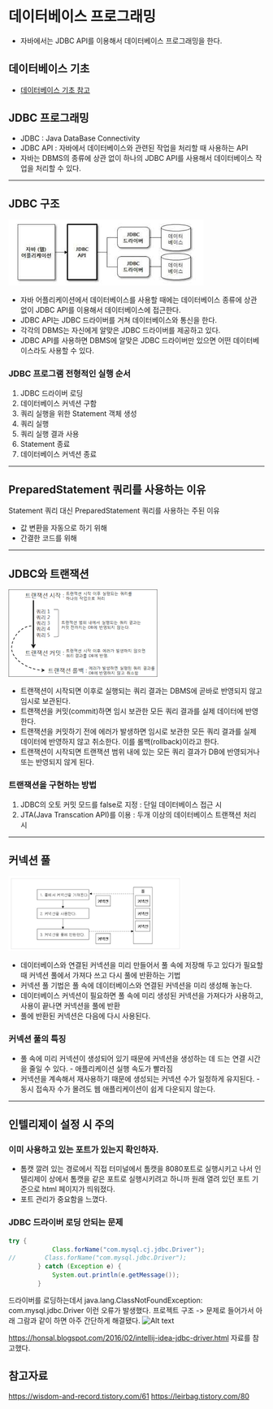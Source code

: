 # 데이터베이스 프로그래밍
* 자바에서는 JDBC API를 이용해서 데이터베이스 프로그래밍을 한다.

## 데이터베이스 기초
* [데이터베이스 기초 참고](./database_basic.md)

## JDBC 프로그래밍
* JDBC : Java DataBase Connectivity 
* JDBC API : 자바에서 데이터베이스와 관련된 작업을 처리할 때 사용하는 API
* 자바는 DBMS의 종류에 상관 없이 하나의 JDBC API를 사용해서 데이터베이스 작업을 처리할 수 있다.
__________________________
## JDBC 구조
![Alt text](image-3.png)
* 자바 어플리케이션에서 데이터베이스를 사용할 때에는 데이터베이스 종류에 상관 없이 JDBC API를 이용해서 데이터베이스에 접근한다.
* JDBC API는 JDBC 드라이버를 거쳐 데이터베이스와 통신을 한다.
* 각각의 DBMS는 자신에게 알맞은 JDBC 드라이버를 제공하고 있다.
* JDBC API를 사용하면 DBMS에 알맞은 JDBC 드라이버만 있으면 어떤 데이터베이스라도 사용할 수 있다.

### JDBC 프로그램 전형적인 실행 순서
1. JDBC 드라이버 로딩
2. 데이터베이스 커넥션 구함
3. 쿼리 실행을 위한 Statement 객체 생성
4. 쿼리 실행                     
5. 쿼리 실행 결과 사용
6. Statement 종료
7. 데이터베이스 커넥션 종료
__________________________
## PreparedStatement 쿼리를 사용하는 이유
Statement 쿼리 대신 PreparedStatement 쿼리를 사용하는 주된 이유
* 값 변환을 자동으로 하기 위해
* 간결한 코드를 위해
_____________________________
## JDBC와 트랜잭션
![Alt text](image-4.png)
* 트랜잭션이 시작되면 이후로 실행되는 쿼리 결과는 DBMS에 곧바로 반영되지 않고 임시로 보관된다.
* 트랜잭션을 커밋(commit)하면 임시 보관한 모든 쿼리 결과를 실제 데이터에 반영한다.
* 트랜잭션을 커밋하기 전에 에러가 발생하면 임시로 보관한 모든 쿼리 결과를 실제 데이터에 반영하지 않고 취소한다. 이를 롤백(rollback)이라고 한다.
* 트랜잭션이 시작되면 트랜잭션 범위 내에 있는 모든 쿼리 결과가 DB에 반영되거나 또는 반영되지 않게 된다.

### 트랜잭션을 구현하는 방법
1. JDBC의 오토 커밋 모드를 false로  지정 : 단일 데이터베이스 접근 시
2. JTA(Java Transcation API)를 이용 : 두개 이상의 데이터베이스 트랜잭션 처리 시
____________________________
## 커넥션 풀
![Alt text](image-5.png)

* 데이터베이스와 연결된 커넥션을 미리 만들어서 풀 속에 저장해 두고 있다가 필요할 때 커넥션 풀에서 가져다 쓰고 다시 풀에 반환하는 기법
* 커넥션 풀 기법은 풀 속에 데이터베이스와 연결된 커넥션을 미리 생성해 놓는다.
* 데이터베이스 커넥션이 필요하면 풀 속에 미리 생성된 커넥션을 가져다가 사용하고, 사용이 끝나면 커넥션을 풀에 반환
* 풀에 반환된 커넥션은 다음에 다시 사용된다.

### 커넥션 풀의 특징
* 풀 속에 미리 커넥션이 생성되어 있기 때문에 커넥션을 생성하는 데 드는 연결 시간을 줄일 수 있다. - 애플리케이션 실행 속도가 빨라짐
* 커넥션을 계속해서 재사용하기 때문에 생성되는 커넥션 수가 일정하게 유지된다. - 동시 접속자 수가 몰려도 웹 애플리케이션이 쉽게 다운되지 않는다.

_______________________________________________
## 인텔리제이 설정 시 주의
### 이미 사용하고 있는 포트가 있는지 확인하자.
* 톰캣 깔려 있는 경로에서 직접 터미널에서 톰캣을 8080포트로 실행시키고 나서 인텔리제이 상에서 톰캣을 같은 포트로 실행시키려고 하니까 원래 열려 있던 포트 기준으로 html 페이지가 띄워졌다.
* 포트 관리가 중요함을 느꼈다.


### JDBC 드라이버 로딩 안되는 문제

```java
try {
            Class.forName("com.mysql.cj.jdbc.Driver");
//        Class.forName("com.mysql.jdbc.Driver");
        } catch (Exception e) {
            System.out.println(e.getMessage());
        }
```
드라이버를 로딩하는데서 java.lang.ClassNotFoundException: com.mysql.jdbc.Driver 이런 오류가 발생했다. 
프로젝트 구조 -> 문제로 들어가서 아래 그람과 같이 하면 아주 간단하게 해결됐다.
![Alt text](<스크린샷 2023-07-26 오후 4.57.28.png>)

https://honsal.blogspot.com/2016/02/intellij-idea-jdbc-driver.html 자료를 참고했다.


## 참고자료
https://wisdom-and-record.tistory.com/61
https://leirbag.tistory.com/80
